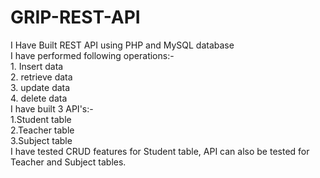 # GRIP-REST-API
I Have Built REST API using PHP and MySQL database<br>
I have performed following operations:-<br>
    1. Insert data<br>
    2. retrieve data<br>
    3. update data<br>
    4. delete data<br> 
I have built 3 API's:- <br>
    1.Student table<br>
    2.Teacher table<br>
    3.Subject table<br>
I have tested CRUD features for Student table, API can also be tested for Teacher and Subject tables.   

